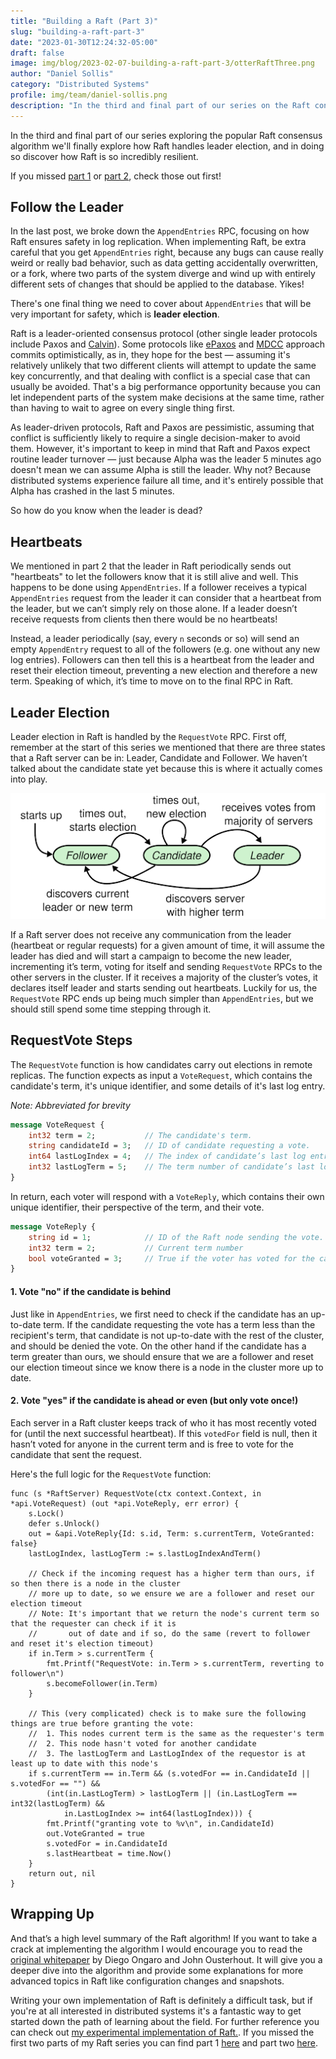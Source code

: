 ```yaml
---
title: "Building a Raft (Part 3)"
slug: "building-a-raft-part-3"
date: "2023-01-30T12:24:32-05:00"
draft: false
image: img/blog/2023-02-07-building-a-raft-part-3/otterRaftThree.png
author: "Daniel Sollis"
category: "Distributed Systems"
profile: img/team/daniel-sollis.png
description: "In the third and final part of our series on the Raft consensus algorithm we'll wrap up by going over leader election."
---
```


In the third and final part of our series exploring the popular Raft consensus algorithm we'll finally explore how Raft handles leader election, and in doing so discover how Raft is so incredibly resilient.

<!--more-->

If you missed [part 1](https://rotational.io/blog/building-a-raft-part-1/) or [part 2](https://rotational.io/blog/building-a-raft-part-2/), check those out first!

## Follow the Leader

In the last post, we broke down the `AppendEntries` RPC, focusing on how Raft ensures safety in log replication. When implementing Raft, be extra careful that you get `AppendEntries` right, because any bugs can cause really weird or really bad behavior, such as data getting accidentally overwritten, or a fork, where two parts of the system diverge and wind up with entirely different sets of changes that should be applied to the database. Yikes!

There's one final thing we need to cover about `AppendEntries` that will be very important for safety, which is **leader election**.

Raft is a leader-oriented consensus protocol (other single leader protocols include Paxos and [Calvin](http://cs.yale.edu/homes/thomson/publications/calvin-sigmod12.pdf)). Some protocols like [ePaxos](https://www.cs.cmu.edu/~dga/papers/epaxos-sosp2013.pdf) and [MDCC](http://mdcc.cs.berkeley.edu/mdcc.pdf) approach commits optimistically, as in, they hope for the best &mdash; assuming it's relatively unlikely that two different clients will attempt to update the same key concurrently, and that dealing with conflict is a special case that can usually be avoided. That's a big performance opportunity because you can let independent parts of the system make decisions at the same time, rather than having to wait to agree on every single thing first.

As leader-driven protocols, Raft and Paxos are pessimistic, assuming that conflict is sufficiently likely to require a single decision-maker to avoid them. However, it's important to keep in mind that Raft and Paxos expect routine leader turnover &mdash; just because Alpha was the leader 5 minutes ago doesn't mean we can assume Alpha is still the leader. Why not? Because distributed systems experience failure all time, and it's entirely possible that Alpha has crashed in the last 5 minutes.

So how do you know when the leader is dead?

## Heartbeats

We mentioned in part 2 that the leader in Raft periodically sends out "heartbeats" to let the followers know that it is still alive and well. This happens to be done using `AppendEntries`. If a follower receives a typical `AppendEntries` request from the leader it can consider that a heartbeat from the leader, but we can’t simply rely on those alone. If a leader doesn’t receive requests from clients then there would be no heartbeats!

Instead, a leader periodically (say, every `n` seconds or so) will send an empty `AppendEntry` request to all of the followers (e.g. one without any new log entries). Followers can then tell this is a heartbeat from the leader and reset their election timeout, preventing a new election and therefore a new term. Speaking of which, it’s time to move on to the final RPC in Raft.

## Leader Election

Leader election in Raft is handled by the `RequestVote` RPC. First off, remember at the start of this series we mentioned that there are three states that a Raft server can be in: Leader, Candidate and Follower. We haven’t talked about the candidate state yet because this is where it actually comes into play.

!["State change flowchart"](/img/blog/2023-02-07-building-a-raft-part-3/stateChanges.png)

If a Raft server does not receive any communication from the leader (heartbeat or regular requests) for a given amount of time, it will assume the leader has died and will start a campaign to become the new leader, incrementing it’s term, voting for itself and sending `RequestVote` RPCs to the other servers in the cluster. If it receives a majority of the cluster’s votes, it declares itself leader and starts sending out heartbeats. Luckily for us, the `RequestVote` RPC ends up being much simpler than `AppendEntries`, but we should still spend some time stepping through it.

## RequestVote Steps

The `RequestVote` function is how candidates carry out elections in remote replicas. The function expects as input a `VoteRequest`, which contains the candidate's term, it's unique identifier, and some details of it's last log entry.

*Note: Abbreviated for brevity*
```proto
message VoteRequest {
    int32 term = 2;           // The candidate's term.
    string candidateId = 3;   // ID of candidate requesting a vote.
    int64 lastLogIndex = 4;   // The index of candidate’s last log entry
    int32 lastLogTerm = 5;    // The term number of candidate’s last log entry
}
```

In return, each voter will respond with a `VoteReply`, which contains their own unique identifier, their perspective of the term, and their vote.

```proto
message VoteReply {
    string id = 1;            // ID of the Raft node sending the vote.
    int32 term = 2;           // Current term number
    bool voteGranted = 3;     // True if the voter has voted for the candidate
}
```

#### 1. Vote "no" if the candidate is behind

Just like in `AppendEntries`, we first need to check if the candidate has an up-to-date term. If the candidate requesting the vote has a term less than the recipient's term, that candidate is not up-to-date with the rest of the cluster, and should be denied the vote. On the other hand if the candidate has a term greater than ours, we should ensure that we are a follower and reset our election timeout since we know there is a node in the cluster more up to date. 

#### 2. Vote "yes" if the candidate is ahead or even (but only vote once!)

Each server in a Raft cluster keeps track of who it has most recently voted for (until the next successful heartbeat). If this `votedFor` field is null, then it hasn’t voted for anyone in the current term and is free to vote for the candidate that sent the request.

Here's the full logic for the `RequestVote` function:

```golang
func (s *RaftServer) RequestVote(ctx context.Context, in *api.VoteRequest) (out *api.VoteReply, err error) {
	s.Lock()
	defer s.Unlock()
	out = &api.VoteReply{Id: s.id, Term: s.currentTerm, VoteGranted: false}
	lastLogIndex, lastLogTerm := s.lastLogIndexAndTerm()

	// Check if the incoming request has a higher term than ours, if so then there is a node in the cluster 
	// more up to date, so we ensure we are a follower and reset our election timeout
	// Note: It's important that we return the node's current term so that the requester can check if it is 
	// 		 out of date and if so, do the same (revert to follower and reset it's election timeout)
	if in.Term > s.currentTerm {
		fmt.Printf("RequestVote: in.Term > s.currentTerm, reverting to follower\n")
		s.becomeFollower(in.Term)
	}

	// This (very complicated) check is to make sure the following things are true before granting the vote:
	//	1. This nodes current term is the same as the requester's term
	//  2. This node hasn't voted for another candidate
	//  3. The lastLogTerm and LastLogIndex of the requestor is at least up to date with this node's
	if s.currentTerm == in.Term && (s.votedFor == in.CandidateId || s.votedFor == "") &&
		(int(in.LastLogTerm) > lastLogTerm || (in.LastLogTerm == int32(lastLogTerm) &&
			in.LastLogIndex >= int64(lastLogIndex))) {
		fmt.Printf("granting vote to %v\n", in.CandidateId)
		out.VoteGranted = true
		s.votedFor = in.CandidateId
		s.lastHeartbeat = time.Now()
	} 
	return out, nil
}
```

## Wrapping Up

And that’s a high level summary of the Raft algorithm! If you want to take a crack at implementing the algorithm I would encourage you to read the [original whitepaper](https://raft.github.io/raft.pdf) by Diego Ongaro and John Ousterhout. It will give you a deeper dive into the algorithm and provide some explanations for more advanced topics in Raft like configuration changes and snapshots.

Writing your own implementation of Raft is definitely a difficult task, but if you're at all interested in distributed systems it's a fantastic way to get started down the path of learning about the field. For further reference you can check out [my experimental implementation of Raft.](https://github.com/rotationalio/Raft). If you missed the first two parts of my Raft series you can find part 1 [here](https://rotational.io/blog/building-a-raft-part-1/) and part two [here](https://rotational.io/blog/building-a-raft-part-2/).